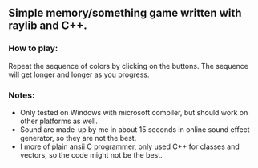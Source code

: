 ## Simple memory/something game written with raylib and C++.

### How to play:
Repeat the sequence of colors by clicking on the buttons. The sequence will get longer and longer as you progress.

### Notes:
- Only tested on Windows with microsoft compiler, but should work on other platforms as well.
- Sound are made-up by me in about 15 seconds in online sound effect generator, so they are not the best.
- I more of plain ansii C programmer, only used C++ for classes and vectors, so the code might not be the best.
